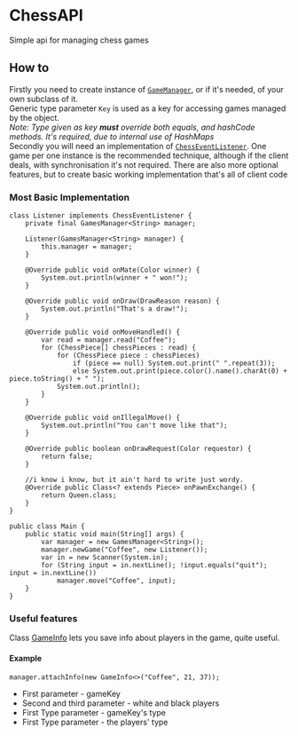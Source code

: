 # ChessAPI
Simple api for managing chess games
## How to
Firstly you need to create instance of 
[```GameManager```](https://github.com/dzikimlecz/ChessAPI/blob/main/src/main/java/me/dzikimlecz/chessapi/GamesManager.java), or if it's needed, of your own subclass of it.<br>
Generic type parameter ```Key``` is used as a key for accessing games managed by the object.<br>
*Note: Type given as key **must** override both equals, and hashCode methods. It's required, due to internal use of HashMaps*<br>
Secondly you will need an implementation of
[```ChessEventListener```](https://github.com/dzikimlecz/ChessAPI/blob/main/src/main/java/me/dzikimlecz/chessapi/ChessEventListener.java).
One game per one instance is the recommended technique, although if the client deals, with synchronisation it's not required.
There are also more optional features, but to create basic working implementation that's all of client code
### Most Basic Implementation
    
    class Listener implements ChessEventListener {
        private final GamesManager<String> manager;
    
        Listener(GamesManager<String> manager) {
            this.manager = manager;
        }
    
        @Override public void onMate(Color winner) {
            System.out.println(winner + " won!");
        }
    
        @Override public void onDraw(DrawReason reason) {
            System.out.println("That's a draw!");
        }
    
        @Override public void onMoveHandled() {
            var read = manager.read("Coffee");
            for (ChessPiece[] chessPieces : read) {
                for (ChessPiece piece : chessPieces) 
                    if (piece == null) System.out.print(" ".repeat(3));
                    else System.out.print(piece.color().name().charAt(0) + piece.toString() + " ");
                System.out.println();
            }
        }
    
        @Override public void onIllegalMove() {
            System.out.println("You can't move like that");
        }
    
        @Override public boolean onDrawRequest(Color requestor) {
            return false;
        }
        
        //i know i know, but it ain't hard to write just wordy.
        @Override public Class<? extends Piece> onPawnExchange() {
            return Queen.class;
        }
    }    

    public class Main {
        public static void main(String[] args) {
            var manager = new GamesManager<String>();
            manager.newGame("Coffee", new Listener());
            var in = new Scanner(System.in);
            for (String input = in.nextLine(); !input.equals("quit"); input = in.nextLine())
                manager.move("Coffee", input);
        }
    }

### Useful features
Class 
[GameInfo](https://github.com/dzikimlecz/ChessAPI/blob/main/src/main/java/me/dzikimlecz/chessapi/GameInfo.java)
lets you save info about players in the game, quite useful.
#### Example
    manager.attachInfo(new GameInfo<>("Coffee", 21, 37));
* First parameter - gameKey
* Second and third parameter - white and black players
* First Type parameter - gameKey's type 
* First Type parameter - the players' type
<br><br>
